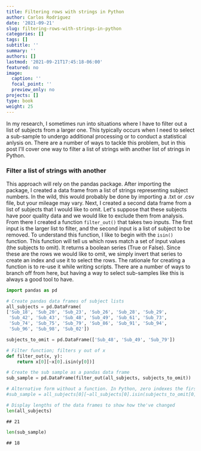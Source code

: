 ```yaml
---
title: Filtering rows with strings in Python
author: Carlos Rodriguez
date: '2021-09-21'
slug: filtering-rows-with-strings-in-python
categories: []
tags: []
subtitle: ''
summary: ''
authors: []
lastmod: '2021-09-21T17:45:18-06:00'
featured: no
image:
  caption: ''
  focal_point: ''
  preview_only: no
projects: []
type: book
weight: 25
---
```



In my research, I sometimes run into situations where I have to filter out a list of subjects from a larger one. This typically occurs when I need to select a sub-sample to undergo additional processing or to conduct a statistical anlysis on. There are a number of ways to tackle this problem, but in this post I'll cover one way to filter a list of strings with another list of strings in Python.




### Filter a list of strings with another
This approach will rely on the pandas package. After importing the package, I created a data frame from a list of strings representing subject numbers. In the wild, this would probably be done by importing a .txt or .csv file, but your mileage may vary. Next, I created a second data frame from a list of subjects that I would like to omit. Let's suppose that these subjects have poor quality data and we would like to exclude them from analysis. From there I created a function `filter_out()` that takes two inputs. The first input is the larger list to filter, and the second input is a list of subject to be removed. To understand this function, I like to begin with the `isin()` function.  This function will tell us which rows match a set of input values (the subjects to omit). It returns a boolean series (True or False). Since these are the rows we would like to omit, we simply invert that series to create an index and use it to select the rows. The rationale for creating a function is to re-use it while writing scripts. There are a number of ways to branch off from here, but having a way to select sub-samples like this is always a good tool to have.


```python
import pandas as pd

# Create pandas data frames of subject lists
all_subjects = pd.DataFrame(
['Sub_18', 'Sub_20', 'Sub_23', 'Sub_26', 'Sub_28', 'Sub_29', 
 'Sub_42', 'Sub_43', 'Sub_48', 'Sub_49', 'Sub_61', 'Sub_73', 
 'Sub_74', 'Sub_75', 'Sub_79', 'Sub_86', 'Sub_91', 'Sub_94', 
 'Sub_96', 'Sub_98', 'Sub_02'])

subjects_to_omit = pd.DataFrame(['Sub_48', 'Sub_49', 'Sub_79'])

# Filter function; filters y out of x
def filter_out(x, y):
    return x[0][~x[0].isin(y[0])]

# Create the sub sample as a pandas data frame
sub_sample = pd.DataFrame(filter_out(all_subjects, subjects_to_omit))

# Alternative form without a function. In Python, zero indexes the first column
#sub_sample = all_subjects[0][~all_subjects[0].isin(subjects_to_omit[0])]
```


```python
# Display lengths of the data frames to show how the've changed
len(all_subjects)
```

```
## 21
```

```python
len(sub_sample)
```

```
## 18
```
